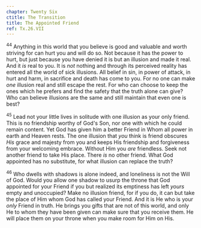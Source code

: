 ```yaml
---
chapter: Twenty Six
ctitle: The Transition
title: The Appointed Friend
ref: Tx.26.VII
---
```


<sup>44</sup> Anything in this world that you believe is good and valuable and
worth striving for can hurt you and will do so. Not because it has the
power to hurt, but just because you have denied it is but an illusion
and made it real. And it *is* real to you. It is *not* nothing and
through its perceived reality has entered all the world of sick
illusions. All belief in sin, in power of attack, in hurt and harm, in
sacrifice and death has come to you. For no one can make *one* illusion
real and still escape the rest. For who can choose to keep the ones
which he prefers and find the safety that the truth alone can give? Who
can believe illusions are the same and still maintain that even one is
best?

<sup>45</sup> Lead not your little lives in solitude with one illusion as your only
friend. This is no friendship worthy of God's Son, nor one with which he
could remain content. Yet God has given him a better Friend in Whom all
power in earth and Heaven rests. The one illusion that *you* think is
friend obscures *His* grace and majesty from you and keeps His
friendship and forgiveness from your welcoming embrace. Without Him you
*are* friendless. Seek not another friend to take His place. There *is*
no other friend. What God appointed has no substitute, for what illusion
can replace the truth?

<sup>46</sup> Who dwells with shadows is alone indeed, and loneliness is not the
Will of God. Would you allow one shadow to usurp the throne that God
appointed for your Friend if you but realized its emptiness has left
*yours* empty and unoccupied? Make no illusion friend, for if you do, it
can but take the place of Him whom God has called your Friend. And it is
He who is your *only* Friend in truth. He brings you gifts that are not
of this world, and only He to whom they have been given can make sure
that you receive them. He will place them on your throne when you make
room for Him on His.

